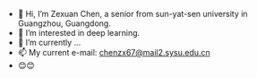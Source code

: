 - 👋 Hi, I’m Zexuan Chen, a senior from sun-yat-sen university in Guangzhou, Guangdong.
- 👀 I’m interested in deep learning.
- 🌱 I’m currently ...
- 📫 My current e-mail: chenzx67@mail2.sysu.edu.cn
- 😊😊

<!---
ZexuanChen/ZexuanChen is a ✨ special ✨ repository because its `README.md` (this file) appears on your GitHub profile.
You can click the Preview link to take a look at your changes.
--->

